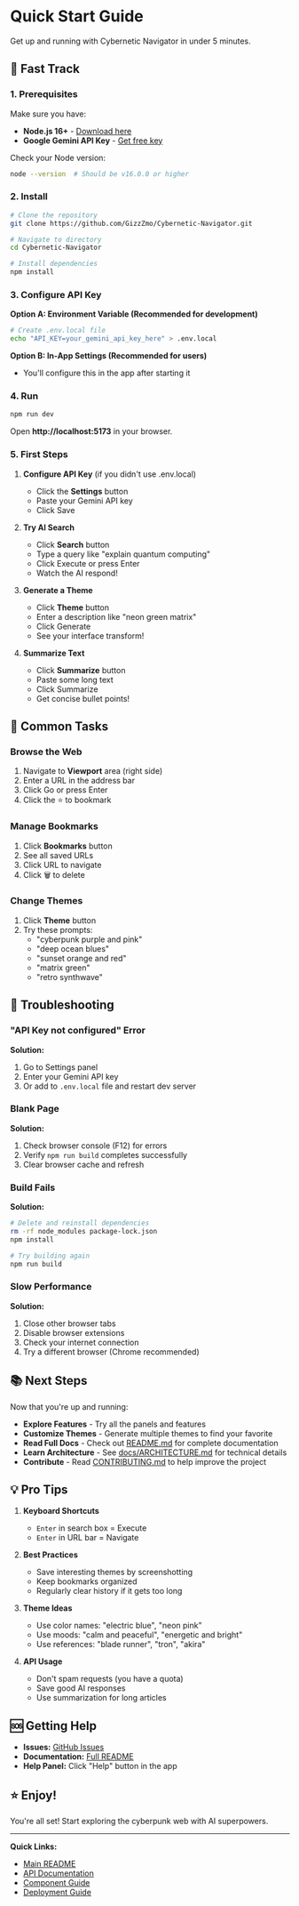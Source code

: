 # Quick Start Guide

Get up and running with Cybernetic Navigator in under 5 minutes.

## 🚀 Fast Track

### 1. Prerequisites

Make sure you have:
- **Node.js 16+** - [Download here](https://nodejs.org/)
- **Google Gemini API Key** - [Get free key](https://ai.google.dev/)

Check your Node version:
```bash
node --version  # Should be v16.0.0 or higher
```

### 2. Install

```bash
# Clone the repository
git clone https://github.com/GizzZmo/Cybernetic-Navigator.git

# Navigate to directory
cd Cybernetic-Navigator

# Install dependencies
npm install
```

### 3. Configure API Key

**Option A: Environment Variable (Recommended for development)**
```bash
# Create .env.local file
echo "API_KEY=your_gemini_api_key_here" > .env.local
```

**Option B: In-App Settings (Recommended for users)**
- You'll configure this in the app after starting it

### 4. Run

```bash
npm run dev
```

Open **http://localhost:5173** in your browser.

### 5. First Steps

1. **Configure API Key** (if you didn't use .env.local)
   - Click the **Settings** button
   - Paste your Gemini API key
   - Click Save

2. **Try AI Search**
   - Click **Search** button
   - Type a query like "explain quantum computing"
   - Click Execute or press Enter
   - Watch the AI respond!

3. **Generate a Theme**
   - Click **Theme** button
   - Enter a description like "neon green matrix"
   - Click Generate
   - See your interface transform!

4. **Summarize Text**
   - Click **Summarize** button
   - Paste some long text
   - Click Summarize
   - Get concise bullet points!

## 🎯 Common Tasks

### Browse the Web

1. Navigate to **Viewport** area (right side)
2. Enter a URL in the address bar
3. Click Go or press Enter
4. Click the ⭐ to bookmark

### Manage Bookmarks

1. Click **Bookmarks** button
2. See all saved URLs
3. Click URL to navigate
4. Click 🗑️ to delete

### Change Themes

1. Click **Theme** button
2. Try these prompts:
   - "cyberpunk purple and pink"
   - "deep ocean blues"
   - "sunset orange and red"
   - "matrix green"
   - "retro synthwave"

## 🔧 Troubleshooting

### "API Key not configured" Error

**Solution:**
1. Go to Settings panel
2. Enter your Gemini API key
3. Or add to `.env.local` file and restart dev server

### Blank Page

**Solution:**
1. Check browser console (F12) for errors
2. Verify `npm run build` completes successfully
3. Clear browser cache and refresh

### Build Fails

**Solution:**
```bash
# Delete and reinstall dependencies
rm -rf node_modules package-lock.json
npm install

# Try building again
npm run build
```

### Slow Performance

**Solution:**
1. Close other browser tabs
2. Disable browser extensions
3. Check your internet connection
4. Try a different browser (Chrome recommended)

## 📚 Next Steps

Now that you're up and running:

- **Explore Features** - Try all the panels and features
- **Customize Themes** - Generate multiple themes to find your favorite
- **Read Full Docs** - Check out [README.md](../README.md) for complete documentation
- **Learn Architecture** - See [docs/ARCHITECTURE.md](./ARCHITECTURE.md) for technical details
- **Contribute** - Read [CONTRIBUTING.md](../CONTRIBUTING.md) to help improve the project

## 💡 Pro Tips

1. **Keyboard Shortcuts**
   - `Enter` in search box = Execute
   - `Enter` in URL bar = Navigate

2. **Best Practices**
   - Save interesting themes by screenshotting
   - Keep bookmarks organized
   - Regularly clear history if it gets too long

3. **Theme Ideas**
   - Use color names: "electric blue", "neon pink"
   - Use moods: "calm and peaceful", "energetic and bright"
   - Use references: "blade runner", "tron", "akira"

4. **API Usage**
   - Don't spam requests (you have a quota)
   - Save good AI responses
   - Use summarization for long articles

## 🆘 Getting Help

- **Issues:** [GitHub Issues](https://github.com/GizzZmo/Cybernetic-Navigator/issues)
- **Documentation:** [Full README](../README.md)
- **Help Panel:** Click "Help" button in the app

## ⭐ Enjoy!

You're all set! Start exploring the cyberpunk web with AI superpowers.

---

**Quick Links:**
- [Main README](../README.md)
- [API Documentation](./API.md)
- [Component Guide](./COMPONENTS.md)
- [Deployment Guide](./DEPLOYMENT.md)
